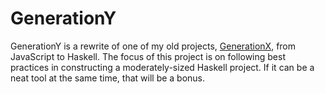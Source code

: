 # GenerationY

GenerationY is a rewrite of one of my old projects,
[GenerationX](https://github.com/mattneary/GenerationX), from JavaScript to
Haskell. The focus of this project is on following best practices in
constructing a moderately-sized Haskell project. If it can be a neat tool at
the same time, that will be a bonus.

